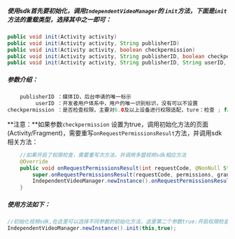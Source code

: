##### 使用sdk首先要初始化，调用`IndependentVideoManager`的 `init`方法，下面是`init`方法的重载类型，选择其中之一即可：

```java
public void init(Activity activity)
public void init(Activity activity, String publisherID)
public void init(Activity activity, boolean checkpermission)
public void init(Activity activity, String publisherID, boolean checkpermission)
public void init(Activity activity, String publisherID, String userID, boolean checkpermission)
```

##### **参数介绍：**

```java
    publisherID ：媒体ID，后台申请的唯一标示
         userID ：开发者用户体系中，用户的唯一识别标识，没有可以不设置
checkpermission ：是否检查权限，主要对6.0及以上设备进行权限适配，ture：检查 ; false:不检查。 默认检查。不需要检查权限，则传入false
```

**注意：**如果参数`checkpermission` 设置为true，调用初始化方法的页面\(Activity/Fragment\)，需要重写`onRequestPermissionsResult`方法，并调用sdk相关方法：

```java
    //如果开启了权限检查，需要重写次方法，并调用多盟视频sdk相应方法
    @Override
    public void onRequestPermissionsResult(int requestCode, @NonNull String[] permissions, @NonNull int[] grantResults) {
        super.onRequestPermissionsResult(requestCode, permissions, grantResults);
        IndependentVideoManager.newInstance().onRequestPermissionsResult(requestCode,permissions,grantResults);
    }
```



##### 使用方法如下：

```java
//初始化视频sdk,在这里可以选择不同参数的初始化方法，这里第二个参数true:开启权限检查 false:关闭权限检查（默认是true）
IndependentVideoManager.newInstance().init(this,true);
```

##### 





